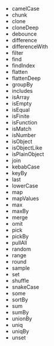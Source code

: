 - camelCase
- chunk
- clone
- cloneDeep
- debounce
- difference
- differenceWith
- filter
- find
- findIndex
- flatten
- flattenDeep
- groupBy
- includes
- isArray
- isEmpty
- isEqual
- isFinite
- isFunction
- isMatch
- isNumber
- isObject
- isObjectLike
- isPlainObject
- join
- kebabCase
- keyBy
- last
- lowerCase
- map
- mapValues
- max
- maxBy
- merge
- omit
- pick
- pickBy
- pullAll
- random
- range
- round
- sample
- set
- shuffle
- snakeCase
- some
- sortBy
- sum
- sumBy
- unionBy
- uniq
- uniqBy
- unset